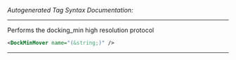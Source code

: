 _Autogenerated Tag Syntax Documentation:_

---
Performs the docking_min high resolution protocol

```xml
<DockMinMover name="(&string;)" />
```



---
